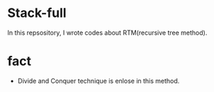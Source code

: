 # Stack-full
In this repsository, I wrote codes about RTM(recursive tree method).

# fact
* Divide and Conquer technique is enlose in this method.
